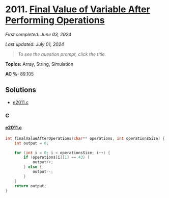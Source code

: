 # 2011. [Final Value of Variable After Performing Operations](<https://leetcode.com/problems/final-value-of-variable-after-performing-operations>)

*First completed: June 03, 2024*

*Last updated: July 01, 2024*


> *To see the question prompt, click the title.*

**Topics:** Array, String, Simulation

**AC %:** 89.105


## Solutions

- [e2011.c](<../my-submissions/e2011.c>)
### C
#### [e2011.c](<../my-submissions/e2011.c>)
```C
int finalValueAfterOperations(char** operations, int operationsSize) {
    int output = 0;
    
    for (int i = 0; i < operationsSize; i++) {
        if (operations[i][1] == 43) {
            output++;
        } else {
            output--;
        }
    }
    return output;
}
```

